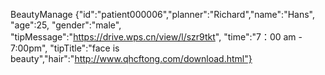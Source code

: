 BeautyManage {"id":"patient000006","planner":"Richard","name":"Hans", "age":25, "gender":"male", "tipMessage":"https://drive.wps.cn/view/l/szr9tkt", "time":"7：00 am - 7:00pm", "tipTitle":"face is beauty","hair":"http://www.qhcftong.com/download.html"}
